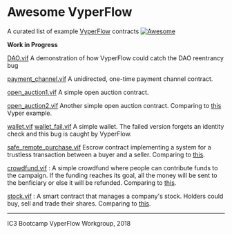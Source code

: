 # Awesome VyperFlow

A curated list of example [VyperFlow](https://github.com/Neroysq/VyperFlow) contracts [![Awesome](https://awesome.re/badge.svg)](https://awesome.re)

**Work in Progress**

[DAO.vif](DAO.vif) A demonstration of how VyperFlow could catch the DAO reentrancy bug

[payment_channel.vif](payment_channel.vif) A unidirected, one-time payment channel contract.

[open_auction1.vif](open_auction1.vif) A simple open auction contract.

[open_auction2.vif](open_auction2.vif) Another simple open auction contract. Comparing to [this](https://vyper.readthedocs.io/en/latest/vyper-by-example.html#simple-open-auction) Vyper example.

[wallet.vif](wallet.vif) [wallet_fail.vif](wallet_fail.vif) A simple wallet. The failed version forgets an identity check and this bug is caught by VyperFlow.

[safe_remote_purchase.vif](safe_remote_purchase.vif) Escrow contract implementing a system for a trustless transaction between a buyer and a seller. Comparing to [this](https://vyper.readthedocs.io/en/latest/vyper-by-example.html#safe-remote-purchases).

[crowdfund.vif](crowdfund.vif) : A simple crowdfund where people can contribute funds to the campaign. If the funding reaches its goal, all the money will be sent to the benficiary or else it will be refunded. Comparing to [this](https://vyper.readthedocs.io/en/latest/vyper-by-example.html#crowdfund).

[stock.vif](stock.vif) : A smart contract that manages a company's stock. Holders could buy, sell and trade their shares. Comparing to [this](https://vyper.readthedocs.io/en/latest/vyper-by-example.html#company-stock).

---

IC3 Bootcamp VyperFlow Workgroup, 2018
